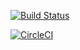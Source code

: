 [![Build Status](https://travis-ci.org/spartha1995/angular5dotnetcore2.0.svg?branch=master)](https://travis-ci.org/spartha1995/angular5dotnetcore2.0)

[![CircleCI](https://circleci.com/gh/spartha1995/angular5dotnetcore2.0/master.svg?style=svg)](https://circleci.com/gh/spartha1995/angular5dotnetcore2.0/master)
